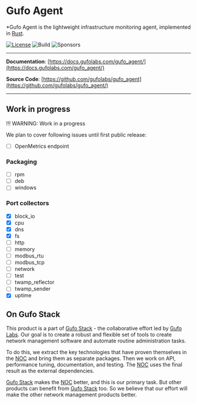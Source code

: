 # Gufo Agent

*Gufo Agent is the lightweight infrastructure monitoring agent, implemented in [Rust][Rust].

[![License](https://img.shields.io/badge/License-BSD_3--Clause-blue.svg)](https://opensource.org/licenses/BSD-3-Clause)
![Build](https://img.shields.io/github/actions/workflow/status/gufolabs/gufo_agent/tests.yml?branch=master)
![Sponsors](https://img.shields.io/github/sponsors/gufolabs)

---

**Documentation**: [https://docs.gufolabs.com/gufo_agent/](https://docs.gufolabs.com/gufo_agent/)

**Source Code**: [https://github.com/gufolabs/gufo_agent](https://github.com/gufolabs/gufo_agent/)

---

## Work in progress

!!! WARNING: Work in a progress

We plan to cover following issues until first public release:

* [ ] OpenMetrics endpoint

### Packaging

* [ ] rpm
* [ ] deb
* [ ] windows

### Port collectors
* [x] block_io
* [x] cpu
* [x] dns
* [x] fs
* [ ] http
* [ ] memory
* [ ] modbus_rtu
* [ ] modbus_tcp
* [ ] network
* [ ] test
* [ ] twamp_reflector
* [ ] twamp_sender
* [x] uptime

## On Gufo Stack

This product is a part of [Gufo Stack][Gufo Stack] - the collaborative effort 
led by [Gufo Labs][Gufo Labs]. Our goal is to create a robust and flexible 
set of tools to create network management software and automate 
routine administration tasks.

To do this, we extract the key technologies that have proven themselves 
in the [NOC][NOC] and bring them as separate packages. Then we work on API,
performance tuning, documentation, and testing. The [NOC][NOC] uses the final result
as the external dependencies.

[Gufo Stack][Gufo Stack] makes the [NOC][NOC] better, and this is our primary task. But other products
can benefit from [Gufo Stack][Gufo Stack] too. So we believe that our effort will make 
the other network management products better.

[Gufo Labs]: https://gufolabs.com/
[Gufo Stack]: https://gufolabs.com/products/gufo-stack/
[NOC]: https://getnoc.com/
[Rust]: https://rust-lang.org/
